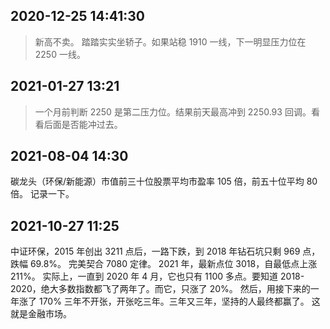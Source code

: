 ## 2020-12-25 14:41:30

> 新高不卖。
> 踏踏实实坐轿子。如果站稳 1910 一线，下一明显压力位在 2250 一线。

## 2021-01-27 13:21

> 一个月前判断 2250 是第二压力位。结果前天最高冲到 2250.93 回调。看看后面是否能冲过去。

## 2021-08-04 14:30

碳龙头（环保/新能源）市值前三十位股票平均市盈率 105 倍，前五十位平均 80 倍。
记录一下。

## 2021-10-27 11:25

中证环保，2015 年创出 3211 点后，一路下跌，到 2018 年钻石坑只剩 969 点，跌幅 69.8%。
完美契合 7080 定律。
2021 年，最新点位 3018，自最低点上涨 211%。
实际上，一直到 2020 年 4 月，它也只有 1100 多点。要知道 2018-2020，绝大多数指数都飞了两年了。而它，只涨了 20%。
然后，用接下来的一年涨了 170%
三年不开张，开张吃三年。三年又三年，坚持的人最终都赢了。
这就是金融市场。
